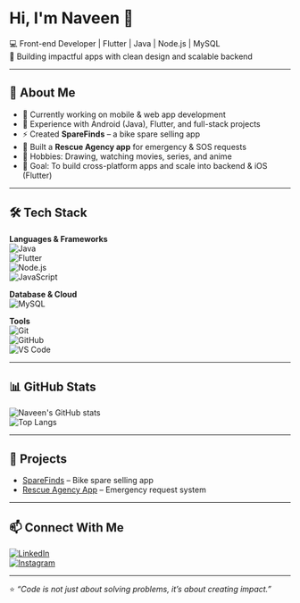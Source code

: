 # Hi, I'm Naveen 👋  
💻 Front-end Developer | Flutter | Java | Node.js | MySQL  
🎯 Building impactful apps with clean design and scalable backend  

---

## 🚀 About Me
- 🌱 Currently working on mobile & web app development  
- 📱 Experience with Android (Java), Flutter, and full-stack projects  
- ⚡ Created **SpareFinds** – a bike spare selling app  
- 🛟 Built a **Rescue Agency app** for emergency & SOS requests  
- 🎨 Hobbies: Drawing, watching movies, series, and anime  
- 🎯 Goal: To build cross-platform apps and scale into backend & iOS (Flutter)  

---

## 🛠 Tech Stack  

**Languages & Frameworks**  
![Java](https://img.shields.io/badge/Java-%23ED8B00.svg?style=for-the-badge&logo=openjdk&logoColor=white)  
![Flutter](https://img.shields.io/badge/Flutter-%2302569B.svg?style=for-the-badge&logo=flutter&logoColor=white)  
![Node.js](https://img.shields.io/badge/Node.js-43853D?style=for-the-badge&logo=node.js&logoColor=white)  
![JavaScript](https://img.shields.io/badge/JavaScript-%23F7DF1E.svg?style=for-the-badge&logo=javascript&logoColor=black)  

**Database & Cloud**  
![MySQL](https://img.shields.io/badge/MySQL-%2300f.svg?style=for-the-badge&logo=mysql&logoColor=white)  

**Tools**  
![Git](https://img.shields.io/badge/Git-%23F05033.svg?style=for-the-badge&logo=git&logoColor=white)  
![GitHub](https://img.shields.io/badge/GitHub-%23181717.svg?style=for-the-badge&logo=github&logoColor=white)  
![VS Code](https://img.shields.io/badge/VS%20Code-%23007ACC.svg?style=for-the-badge&logo=visual-studio-code&logoColor=white)  

---

## 📊 GitHub Stats  

![Naveen's GitHub stats](https://github-readme-stats.vercel.app/api?username=Naven2426&show_icons=true&theme=tokyonight)  
![Top Langs](https://github-readme-stats.vercel.app/api/top-langs/?username=Naven2426&layout=compact&theme=tokyonight)  

---

## 🌟 Projects  

- [SpareFinds](https://github.com/Naven2426/sparefinds) – Bike spare selling app  
- [Rescue Agency App](https://github.com/Naven2426/rescue-agency) – Emergency request system  

---

## 📫 Connect With Me  

[![LinkedIn](https://img.shields.io/badge/LinkedIn-blue?style=for-the-badge&logo=linkedin)](https://linkedin.com/in/naven2426)  
[![Instagram](https://img.shields.io/badge/Instagram-E4405F?style=for-the-badge&logo=instagram&logoColor=white)](https://instagram.com/naven.sg)  

---

⭐ *“Code is not just about solving problems, it’s about creating impact.”*  
